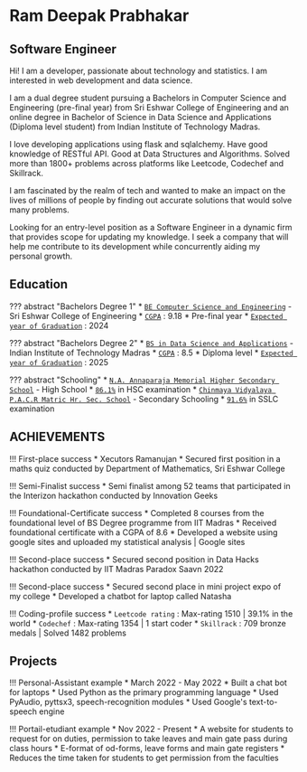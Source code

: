 # Ram Deepak Prabhakar

## Software Engineer

Hi! I am a developer, passionate about technology and statistics. I am interested in web development and data science.

I am a dual degree student pursuing a Bachelors in Computer Science and Engineering (pre-final year) from Sri Eshwar College of Engineering and an online degree in Bachelor of Science in Data Science and Applications (Diploma level student) from Indian Institute of Technology Madras.

I love developing applications using flask and sqlalchemy. Have good knowledge of RESTful API. Good at Data Structures and Algorithms. Solved more than 1800+ problems across platforms like Leetcode, Codechef and Skillrack.

I am fascinated by the realm of tech and wanted to make an impact on the lives of millions of people by finding out accurate solutions that would solve many problems.

Looking for an entry-level position as a Software Engineer in a dynamic firm that provides scope for updating my knowledge. I seek a company that will help me contribute to its development while concurrently aiding my personal growth.

## Education

??? abstract "Bachelors Degree 1"
    * [`BE Computer Science and Engineering`](#) - Sri Eshwar College of Engineering
    * [``CGPA``](#) : 9.18
    * Pre-final year
    * [``Expected year of Graduation``](#) : 2024

??? abstract "Bachelors Degree 2"
    * [`BS in Data Science and Applications`](#) - Indian Institute of Technology Madras
    * [``CGPA``](#) : 8.5
    * Diploma level
    * [``Expected year of Graduation``](#) : 2025

??? abstract "Schooling"
    * [`N.A. Annaparaja Memorial Higher Secondary School`](#) - High School
    * [`86.1%`](#) in HSC examination
    * [`Chinmaya Vidyalaya P.A.C.R Matric Hr. Sec. School`](#) - Secondary Schooling
    * [`91.6%`](#) in SSLC examination


## ACHIEVEMENTS

!!! First-place success
    * Xecutors Ramanujan
    * Secured first position in a maths quiz conducted by Department of Mathematics, Sri Eshwar College

!!! Semi-Finalist success
    * Semi finalist among 52 teams that participated in the Interizon hackathon conducted by Innovation Geeks

!!! Foundational-Certificate success
    * Completed 8 courses from the foundational level of BS Degree programme from IIT Madras
    * Received foundational certificate with a CGPA of 8.6
    * Developed a website using google sites and uploaded my statistical analysis | Google sites

!!! Second-place success
    * Secured second position in Data Hacks hackathon conducted by IIT Madras Paradox Saavn 2022

!!! Second-place success
    * Secured second place in mini project expo of my college
    * Developed a chatbot for laptop called Natasha

!!! Coding-profile success
    * `Leetcode rating` : Max-rating 1510 | 39.1% in the world 
    * `Codechef` : Max-rating 1354 | 1 start coder
    * `Skillrack` : 709 bronze medals | Solved 1482 problems
## Projects

!!! Personal-Assistant example
    * March 2022 - May 2022
    * Built a chat bot for laptops
    * Used Python as the primary programming language
    * Used PyAudio, pyttsx3, speech-recognition modules
    * Used Google's text-to-speech engine

!!! Portail-etudiant example
    * Nov 2022 - Present
    *  A website for students to request for on duties, permission to take leaves and main gate pass during class hours
    * E-format of od-forms, leave forms and main gate registers
    * Reduces the time taken for students to get permission from the faculties
